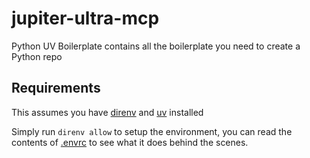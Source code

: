 # jupiter-ultra-mcp

Python UV Boilerplate contains all the boilerplate you need to create a Python repo

## Requirements

This assumes you have [direnv](https://direnv.net/) and [uv](https://github.com/astral-sh/uv) installed

Simply run `direnv allow` to setup the environment, you can read the contents of [.envrc](.envrc) to see what it does behind the scenes.
